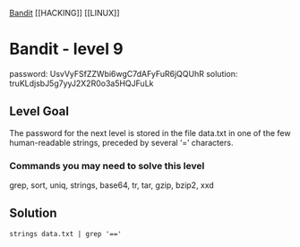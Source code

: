 [Bandit](Bandit.md)     [[HACKING]]     [[LINUX]]

# Bandit - level 9

password: UsvVyFSfZZWbi6wgC7dAFyFuR6jQQUhR
solution: truKLdjsbJ5g7yyJ2X2R0o3a5HQJFuLk 

## Level Goal  

The password for the next level is stored in the file data.txt in one of the few
human-readable strings, preceded by several ‘=’ characters.

### Commands you may need to solve this level
grep, sort, uniq, strings, base64, tr, tar, gzip, bzip2, xxd

## Solution
`strings data.txt | grep '=='`  


